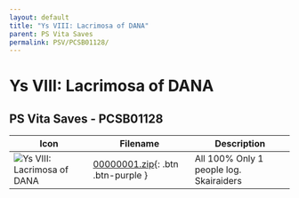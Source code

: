 ```yaml
---
layout: default
title: "Ys VIII: Lacrimosa of DANA"
parent: PS Vita Saves
permalink: PSV/PCSB01128/
---
```

# Ys VIII: Lacrimosa of DANA

## PS Vita Saves - PCSB01128

| Icon | Filename | Description |
|------|----------|-------------|
| ![Ys VIII: Lacrimosa of DANA](https://github.com/bucanero/apollo-vita/raw/main/sce_sys/icon0.png) | [00000001.zip](00000001.zip){: .btn .btn-purple } | All 100% Only 1 people log.   Skairaiders  |
